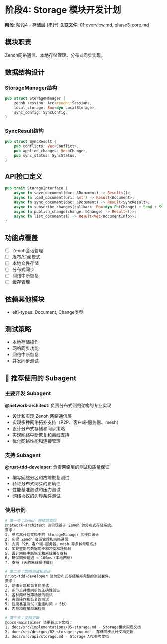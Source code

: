 # 阶段4: Storage 模块开发计划

**阶段**: 阶段4 - 存储层 (串行)
**关联文件**: [01-overview.md](./01-overview.md), [phase3-core.md](./phase3-core.md)

## 模块职责
Zenoh网络通信、本地存储管理、分布式同步实现。

## 数据结构设计

### StorageManager结构
```rust
pub struct StorageManager {
    zenoh_session: Arc<zenoh::Session>,
    local_storage: Box<dyn LocalStorage>,
    sync_config: SyncConfig,
}
```

### SyncResult结构
```rust
pub struct SyncResult {
    pub conflicts: Vec<Conflict>,
    pub applied_changes: Vec<Change>,
    pub sync_status: SyncStatus,
}
```

## API接口定义

```rust
pub trait StorageInterface {
    async fn save_document(doc: &Document) -> Result<()>;
    async fn load_document(uri: &str) -> Result<Document>;
    async fn sync_document(doc: &Document) -> Result<SyncResult>;
    async fn subscribe_changes(callback: Box<dyn Fn(Change) + Send + Sync>) -> Result<SubscriptionHandle>;
    async fn publish_change(change: &Change) -> Result<()>;
    async fn list_documents() -> Result<Vec<DocumentInfo>>;
}
```

## 功能点覆盖
- [ ] Zenoh会话管理
- [ ] 发布/订阅模式
- [ ] 本地文件存储
- [ ] 分布式同步
- [ ] 网络中断恢复
- [ ] 缓存管理

## 依赖其他模块
- elfi-types: Document, Change类型

## 测试策略
- 本地存储操作
- 网络同步功能
- 网络中断恢复
- 并发同步测试

## 🤖 推荐使用的 Subagent

### 主要开发 Subagent
**@network-architect**: 负责分布式网络架构的专业实现
- 设计和实现 Zenoh 网络通信层
- 实现多种网络拓扑支持（P2P、客户端-服务器、mesh）
- 设计分布式存储和同步策略
- 实现网络中断恢复和离线支持
- 优化网络性能和连接管理

### 支持 Subagent
**@rust-tdd-developer**: 负责网络层的测试和质量保证
- 编写网络分区和故障恢复测试
- 验证分布式同步的正确性
- 性能基准测试和压力测试
- 网络协议的边界条件测试

### 使用示例
```bash
# 第一步：Zenoh 网络层实现
@network-architect 请实现基于 Zenoh 的分布式存储系统。
要求：
1. 参考本计划文档中的 StorageManager 和接口设计
2. 实现 Zenoh 会话管理和网络通信
3. 支持 P2P、客户端-服务器、mesh 等多种网络拓扑
4. 实现智能的数据同步和冲突解决机制
5. 设计网络中断恢复和离线缓存支持
6. 确保同步延迟 < 100ms（本地网络）
7. 支持 7天的离线操作缓存

# 第二步：网络测试和验证
@rust-tdd-developer 请为分布式存储编写完整的测试套件。
要求：
1. 网络分区和恢复的测试
2. 多节点并发同步的正确性验证
3. 各种网络故障场景的测试
4. 离线操作和恢复的测试
5. 性能基准测试（重连时间 < 5秒）
6. 内存和连接泄漏检测

# 第三步：文档更新
@docs-maintainer 请更新以下文档：
1. docs/src/implementations/05-storage.md - Storage模块实现文档
2. docs/src/designs/02-storage_sync.md - 存储同步设计文档更新
3. docs/src/api/storage.md - Storage API参考文档
```